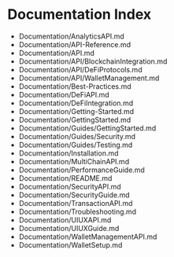 # Documentation Index

- [](&)Documentation/AnalyticsAPI.md
- [](&)Documentation/API-Reference.md
- [](&)Documentation/API.md
- [](&)Documentation/API/BlockchainIntegration.md
- [](&)Documentation/API/DeFiProtocols.md
- [](&)Documentation/API/WalletManagement.md
- [](&)Documentation/Best-Practices.md
- [](&)Documentation/DeFiAPI.md
- [](&)Documentation/DeFiIntegration.md
- [](&)Documentation/Getting-Started.md
- [](&)Documentation/GettingStarted.md
- [](&)Documentation/Guides/GettingStarted.md
- [](&)Documentation/Guides/Security.md
- [](&)Documentation/Guides/Testing.md
- [](&)Documentation/Installation.md
- [](&)Documentation/MultiChainAPI.md
- [](&)Documentation/PerformanceGuide.md
- [](&)Documentation/README.md
- [](&)Documentation/SecurityAPI.md
- [](&)Documentation/SecurityGuide.md
- [](&)Documentation/TransactionAPI.md
- [](&)Documentation/Troubleshooting.md
- [](&)Documentation/UIUXAPI.md
- [](&)Documentation/UIUXGuide.md
- [](&)Documentation/WalletManagementAPI.md
- [](&)Documentation/WalletSetup.md
